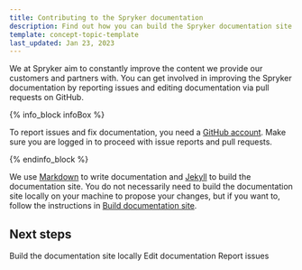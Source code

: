```yaml
---
title: Contributing to the Spryker documentation
description: Find out how you can build the Spryker documentation site and contribute to docs
template: concept-topic-template
last_updated: Jan 23, 2023
---
```


We at Spryker aim to constantly improve the content we provide our customers and partners with. You can get involved in improving the Spryker documentation by reporting issues and editing documentation via pull requests on GitHub.

{% info_block infoBox %}

To report issues and fix documentation, you need a [GitHub account](https://github.com/join). Make sure you are logged in to proceed with issue reports and pull requests.

{% endinfo_block %}

We use [Markdown](https://guides.github.com/features/mastering-markdown/) to write documentation and [Jekyll](https://jekyllrb.com/) to build the documentation site. You do not necessarily need to build the documentation site locally on your machine to propose your changes, but if you want to, follow the instructions in [Build documentation site](/docs/about/all/contribute-to-the-documentation/build-the-documentation-site.html).

## Next steps
Build the documentation site locally
Edit documentation
Report issues


